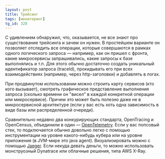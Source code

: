 ```yaml
---
layout: post
title: Трейсинг
tags: [мониторинг]
tg_id: 328
---
```

С удивлением обнаружил, что, оказывается, не все знают про существование трейсинга и зачем он нужен. В простейшем варианте он позволяет отследить все операции, которые совершаются в рамках одного логического запроса — например, как он пришел с фронта, какие микросервисы запрашивались, какие запросы к базе выполнялись и т.п. Для этого обычно достаточно создать уникальный идентификатор запроса (traceId), прокидывать его при всех взаимодействиях (например, через http-заголовки) и добавлять в логах.

При продвинутом использовании можно строить карту сервисов (кто кого вызывает), смотреть графическое представление выполнения запроса (сколько времени он "висел" в каждой конкретной операции или микросервисе). Причем это может быть полезно даже не в микросервисной архитектуре (если у вас есть хоть одна зависимость в виде базы или распределенной очереди).

Сравнительно недавно два конкурирующих стандарта, OpenTracing и OpenCensus, объединили в один — [OpenTelemetry](https://opentelemetry.io/). Если у вас попсовый стек, то подключается обычно довольно легко с помощью инструментации на уровне какого-нибудь кубера или на уровне приложения (в JVM-мире это java agent). Визуализировать можно с помощью [Jaeger](https://www.jaegertracing.io/). Если некуда девать деньги, то можно использовать монструозный Dynatrace или облачные решения, типа AWS X-Ray.

